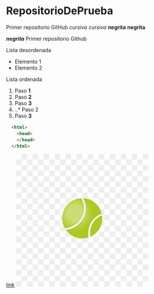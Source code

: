 # RepositorioDePrueba
Primer repositorio GitHub
*cursiva* _cursiva_
**negrita** __negrita__

**_negrita_**
Primer repositorio Github

Lista desordenada
+ Elemento 1
+ Elemento 2

Lista ordenada 
1. Paso **1**
3. Paso **2**
4. Paso **3**
5. ..* Paso 2
3. Paso **3**
```html
  <html>
    <head>
    </head>
  </html>
```
 [link](https://www.google)
![Pelota de tenis](https://github.com/MarcosYelamos/RepositorioDePrueba/blob/main/imagen.png "Imagen pellota de tenis")

